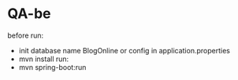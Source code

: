 # QA-be
before run: 
- init database name BlogOnline or config in application.properties
- mvn install
run: 
- mvn spring-boot:run

